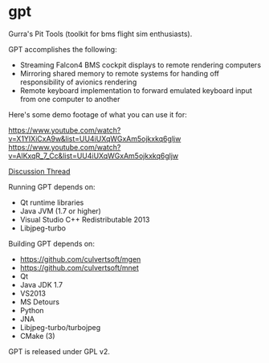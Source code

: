 gpt
===

Gurra's Pit Tools (toolkit for bms flight sim enthusiasts).

GPT accomplishes the following:
  * Streaming Falcon4 BMS cockpit displays to remote rendering computers
  * Mirroring shared memory to remote systems for handing off responsibility of avionics rendering
  * Remote keyboard implementation to forward emulated keyboard input from one computer to another

Here's some demo footage of what you can use it for:

https://www.youtube.com/watch?v=X1YIXiCxA9w&list=UU4iUXqWGxAm5ojkxkq6gljw
https://www.youtube.com/watch?v=AlKxqR_7_Cc&list=UU4iUXqWGxAm5ojkxkq6gljw


[Discussion Thread](http://www.benchmarksims.org/forum/showthread.php?10677-Beta-Release-GPT-(cockpit-texture-extraction-remote-cockpit-control-shm-mirror))

Running GPT depends on:
  * Qt runtime libraries
  * Java JVM (1.7 or higher)
  * Visual Studio C++ Redistributable 2013
  * Libjpeg-turbo

Building GPT depends on:
  * https://github.com/culvertsoft/mgen
  * https://github.com/culvertsoft/mnet
  * Qt
  * Java JDK 1.7
  * VS2013
  * MS Detours
  * Python
  * JNA
  * Libjpeg-turbo/turbojpeg
  * CMake (3)

GPT is released under GPL v2.
